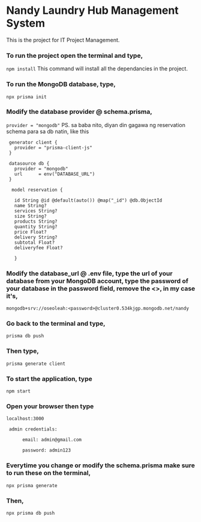 # Nandy Laundry Hub Management System
This is the project for IT Project Management. 

### To run the project open the terminal and type,
``` npm install ```
This command will install all the dependancies in the project.

### To run the MongoDB database, type, 
``` npx prisma init ```

### Modify the database provider @ schema.prisma,
```provider = "mongodb"```
PS. sa baba nito, diyan din gagawa ng reservation schema para sa db natin, like this 

     generator client {
       provider = "prisma-client-js"
     }

     datasource db {
       provider = "mongodb"
       url      = env("DATABASE_URL")
     }

      model reservation { 

       id String @id @default(auto()) @map("_id") @db.ObjectId 
       name String?
       services String?
       size String?
       products String?
       quantity String?
       price Float?
       delivery String?
       subtotal Float?
       deliveryfee Float? 
       
       } 

### Modify the database_url @ .env file, type the url of your database from your MongoDB account, type the password of your database in the password field, remove the <>, in my case it's,
```mongodb+srv://oseoleah:<password>@cluster0.534kjgp.mongodb.net/nandy```

### Go back to the terminal and type,
```prisma db push```

### Then type,
```prisma generate client```

### To start the application, type
```npm start```

### Open your browser then type
```localhost:3000```

     admin credentials:

          email: admin@gmail.com

          password: admin123

### Everytime you change or modify the schema.prisma make sure to run these on the terminal,
```npx prisma generate``` 

### Then,
```npx prisma db push``` 

